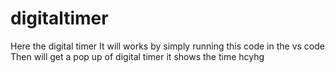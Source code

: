 # digitaltimer
Here the digital timer
It will works by simply running this code in the vs code
Then will get a pop up of digital timer 
it shows the time 
hcyhg

